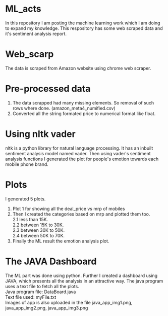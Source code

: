# ML_acts
In this repository I am posting the machine learning work which I am doing to expand my knowledge.
This respository has some web scraped data and it's sentiment analysis report.
# Web_scarp
The data is scraped from Amazon website using chrome web scraper. 
# Pre-processed data
1. The data scrapped had many missing elements. So removal of such rows where done. (amazon_meta4_numified.csv)
2. Converted all the string formated price to numerical format like float.
# Using nltk vader
nltk is a python library for natural language processing. It has an inbuilt sentiment analysis model named vader.
Then using vader's sentiment analysis functions I generated the plot for people's emotion towards each mobile phone brand.
# Plots
I generated 5 plots.
1. Plot 1 for showing all the deal_price vs mrp of mobiles
2. Then I created the categories based on mrp and plotted them too.<br>
  2.1 less than 15K.<br>
  2.2 between 15K to 30K.<br>
  2.3 between 30K to 50K.<br>
  2.4 between 50K to 70K.<br>
3. Finally the ML result the emotion analysis plot.
# The JAVA Dashboard
The ML part was done using python. Further I created a dashboard using JAVA, which presents all the analysis in an attractive way.
The java program uses a text file to fetch all the plots.<br>
Java program file: DataBoard.java<br>
Text file used: myFile.txt<br>
Images of app is also uploaded in the file java_app_img1.png, java_app_img2.png, java_app_img3.png<br>
